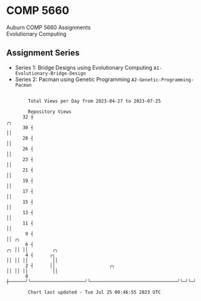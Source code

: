 # COMP 5660
Auburn COMP 5660 Assignments  
Evolutionary Computing

## Assignment Series
- Series 1: Bridge Designs using Evolutionary Computing `A1-Evolutionary-Bridge-Design`
- Series 2: Pacman using Genetic Programming `A2-Genetic-Programming-Pacman`

```

        Total Views per Day from 2023-04-27 to 2023-07-25

        Repository Views
      32 ┼                                                                 ╭╮
      30 ┤                                                                 ││
      28 ┤                                                                 ││
      26 ┤                                                                 ││
      23 ┤                                                                 ││
      21 ┤                                                                 ││
      19 ┤                                                                 ││
      17 ┤                                                                 ││
      15 ┤                                                                 ││
      13 ┤                                                                 ││
      11 ┤                                                                 ││
       9 ┤                                                                 ││ ╭╮
       6 ┤                                                              ╭╮ ││ ││         ╭╮
       4 ┤      ╭╮                                                      ││ ││ ││         ││
       2 ┤      ││                    ╭╮                                ││ ││ ││         ││
       0 ┼──────╯╰────────────────────╯╰────────────────────────────────╯╰─╯╰─╯╰─────────╯╰────────

        Chart last updated - Tue Jul 25 00:46:55 2023 UTC
        
```
